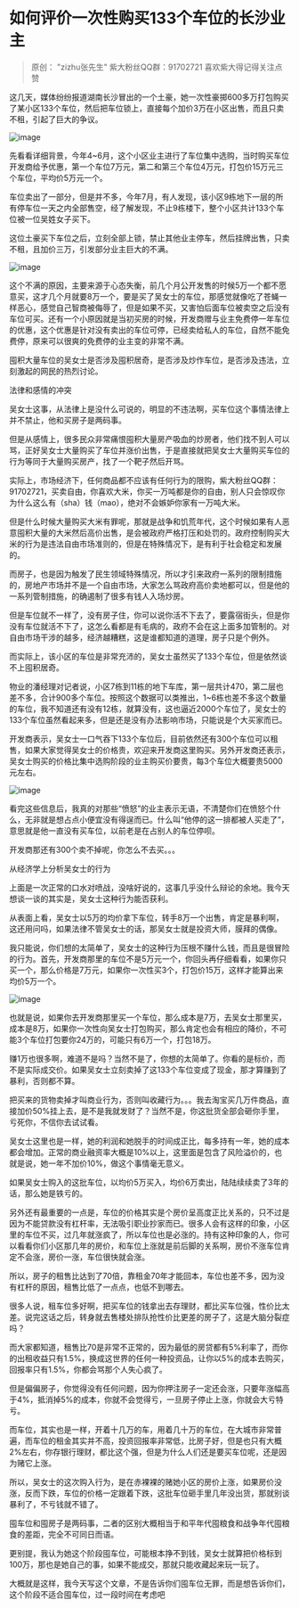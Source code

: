 # 如何评价一次性购买133个车位的长沙业主



> 原创： "zizhu张先生" 紫大粉丝QQ群：91702721 喜欢紫大得记得关注点赞

这几天，媒体纷纷报道湖南长沙冒出的一个土豪，她一次性豪掷600多万打包购买了某小区133个车位，然后把车位锁上，直接每个加价3万在小区出售，而且只卖不租，引起了巨大的争议。

![image](http://upload-images.jianshu.io/upload_images/14971513-1207e95930575805?imageMogr2/auto-orient/strip|imageView2/2/w/1240)

先看看详细背景，今年4~6月，这个小区业主进行了车位集中选购，当时购买车位开发商给予优惠，第一个车位7万元，第二和第三个车位4万元，打包价15万元三个车位，平均价5万元一个。

车位卖出了一部分，但是并不多，今年7月，有人发现，该小区9栋地下一层的所有停车位一天之内全部售空，经了解发现，不止9栋楼下，整个小区共计133个车位被一位吴姓女子买下。

这位土豪买下车位之后，立刻全部上锁，禁止其他业主停车，然后挂牌出售，只卖不租，且加价三万，引发部分业主巨大的不满。

![image](http://upload-images.jianshu.io/upload_images/14971513-27dc1be93b3b7048?imageMogr2/auto-orient/strip|imageView2/2/w/1240)

这个不满的原因，主要来源于心态失衡，前几个月公开发售的时候5万一个都不愿意买，这才几个月就要8万一个，要是买了吴女士的车位，那感觉就像吃了苍蝇一样恶心，感觉自己智商被侮辱了，但是如果不买，又害怕后面车位被卖空之后没有车位可买。还有一个小原因就是当初买房的时候，开发商赠与业主免费停一年车位的优惠，这个优惠是针对没有卖出的车位可停，已经卖给私人的车位，自然不能免费停，原来可以很爽的免费停的业主变的非常不满。

囤积大量车位的吴女士是否涉及囤积居奇，是否涉及炒作车位，是否涉及违法，立刻激起的网民的热烈讨论。

法律和感情的冲突

吴女士这事，从法律上是没什么可说的，明显的不违法啊，买车位这个事情法律上并不禁止，他和买房子是两码事。

但是从感情上，很多民众非常痛恨囤积大量房产吸血的炒房者，他们找不到人可以骂，正好吴女士大量购买了车位并涨价出售，于是直接就把吴女士大量购买车位的行为等同于大量购买房产，找了一个靶子然后开骂。

实际上，市场经济下，任何商品都不应该有任何行为的限购，紫大粉丝QQ群：91702721，买卖自由，你喜欢大米，你买一万吨都是你的自由，别人只会惊叹你为什么这么有（sha）钱（mao），绝对不会嫉妒你家有一万吨大米。

但是什么时候大量购买大米有罪呢，那就是战争和饥荒年代，这个时候如果有人恶意囤积大量的大米然后高价出售，是会被政府严格打压和处罚的。政府控制购买大米的行为是违法自由市场准则的，但是在特殊情况下，是有利于社会稳定和发展的。

而房子，也是因为触发了民生领域特殊情况，所以才引来政府一系列的限制措施的，房地产市场并不是一个自由市场，大家怎么骂政府高价卖地都可以，但是他的一系列管制措施，的确遏制了很多有钱人入场炒房。

但是车位就不一样了，没有房子住，你可以说你活不下去了，要露宿街头，但是你没有车位就活不下了，这怎么看都是有毛病的，政府不会在这上面多加管制的。对自由市场干涉的越多，经济越糟糕，这是谁都知道的道理，房子只是个例外。

而实际上，该小区的车位是非常充沛的，吴女士虽然买了133个车位，但是依然谈不上囤积居奇。

物业的潘经理对记者说，小区7栋到11栋的地下车库，第一层共计470，第二层也差不多，合计900多个车位。按照这个数据可以类推出，1~6栋也差不多这个数量的车位，我不知道还有没有12栋，就算没有，这也逼近2000个车位了，吴女士的133个车位虽然看起来多，但是还是没有办法影响市场，只能说是个大买家而已。

开发商表示，吴女士一口气吞下133个车位后，目前依然还有300个车位可以租售，如果大家觉得吴女士的价格贵，欢迎来开发商这里购买。另外开发商还表示，吴女士购买的价格比集中选购阶段的业主购买价要贵，每3个车位大概要贵5000元左右。

![image](http://upload-images.jianshu.io/upload_images/14971513-b0460f10acc3e812?imageMogr2/auto-orient/strip|imageView2/2/w/1240)

看完这些信息后，我真的对那些“愤怒”的业主表示无语，不清楚你们在愤怒个什么，无非就是想占点小便宜没有得逞而已。什么叫“他停的这一排都被人买走了”，意思就是他一直没有买车位，以前老是在占别人的车位停呗。

开发商那还有300个卖不掉呢，你怎么不去买。。。

从经济学上分析吴女士的行为

上面是一次正常的口水对喷战，没啥好说的，这事几乎没什么辩论的余地。我今天想谈一谈的其实是，吴女士这种行为能否获利。

从表面上看，吴女士以5万的均价拿下车位，转手8万一个出售，肯定是暴利啊，这还用问吗，如果法律不管吴女士的话，那吴女士就是投资大师，膜拜的偶像。

我只能说，你们想的太简单了，吴女士的这种行为压根不赚什么钱，而且是很冒险的行为。首先，开发商那里的车位不是5万元一个，你回头再仔细看看，如果你只买一个，那么价格是7万元，如果你一次性买3个，打包价15万，这样才能算出来均价5万一个。

![image](http://upload-images.jianshu.io/upload_images/14971513-aa98c5a9e4861f7d?imageMogr2/auto-orient/strip|imageView2/2/w/1240)

也就是说，如果你去开发商那里买一个车位，那么成本是7万，去吴女士那里买，成本是8万，如果你一次性向吴女士打包购买，那么肯定也会有相应的降价，不可能3个车位打包要你24万的，可能只有6万一个，打包18万。

赚1万也很多啊，难道不是吗？当然不是了，你想的太简单了。你看的是标价，而不是实际成交价。如果吴女士立刻卖掉了这133个车位变成了现金，那才算赚到了暴利，否则都不算。

把买来的货物卖掉才叫商业行为，否则叫收藏行为。。。我去淘宝买几万件商品，直接加价50%挂上去，是不是我就发财了？当然不是，你这批货全部会砸你手里，亏死你，不信你去试试看。

吴女士这里也是一样，她的利润和她脱手的时间成正比，每多持有一年，她的成本都会增加。正常的商业融资率大概是10%以上，这里面是包含了风险溢价的，也就是说，她一年不加价10%，做这个事情毫无意义。

如果吴女士购入的这批车位，以均价5万买入，均价6万卖出，陆陆续续卖了3年的话，那么她是铁亏的。

另外还有最重要的一点是，车位的价格其实是个房价呈高度正比关系的，只不过是因为不能贷款没有杠杆率，无法吸引职业抄家而已。很多人会有这样的印象，小区里的车位不买，过几年就涨疯了，所以车位也是必涨的。持有这种印象的人，你可以看看你们小区那几年的房价，和车位上涨就是前后脚的关系啊，房价不涨车位肯定不会涨，房价一涨，车位很快就会涨。

所以，房子的租售比达到了70倍，靠租金70年才能回本，车位也差不多，因为没有杠杆的原因，租售比低了一点点，也低不到哪去。

很多人说，租车位多好啊，把买车位的钱拿出去存理财，都比买车位强，性价比太差。说完这话之后，转身就去售楼处排队抢性价比更差的房子了，这是大脑分裂症吗？

而大家都知道，租售比70是非常不正常的，因为最低的房贷都有5%利率了，而你的出租收益只有1.5%，换成这世界的任何一种投资品，让你以5%的成本去购买，回报率只有1.5%，你都会骂那个人失心疯了。

但是偏偏房子，你觉得没有任何问题，因为你押注房子一定还会涨，只要年涨幅高于4%，抵消掉5%的成本，你就不会觉得亏，一旦房子停止上涨，你就会大亏特亏。

而车位，其实也是一样，开着十几万的车，用着几十万的车位，在大城市非常普遍，而车位的租金其实并不高，投资回报率非常低，比房子好，但是也只有大概2%左右，你存银行理财，都比这个强，但是为什么人们还是要买车位呢，还是因为赌它上涨。

所以，吴女士的这次购入行为，是在赤裸裸的赌她小区的房价上涨，如果房价没涨，反而下跌，车位的价格一定跟着下跌，这批车位砸手里几年没出货，那就别谈暴利了，不亏钱就不错了。

囤车位和囤房子是两码事，二者的区别大概相当于和平年代囤粮食和战争年代囤粮食的差距，完全不可同日而语。

更别提，我认为她这个阶段囤车位，可能根本挣不到钱，吴女士就算把价格标到100万，那也是她自己的事，如果不能成交，那就只能收藏起来玩一玩了。

大概就是这样，我今天写这个文章，不是告诉你们囤车位无罪，而是想告诉你们，这个阶段不适合囤车位，过一段时间在考虑吧

